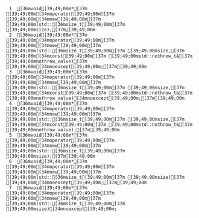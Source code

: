      1	[36mvoid[39;49;00m*[37m [39;49;00m[34moperator[39;49;00m[37m [39;49;00m[34mnew[39;49;00m[37m [39;49;00m(std::[36msize_t[39;49;00m[37m [39;49;00msize);[37m[39;49;00m
     2	[36mvoid[39;49;00m*[37m [39;49;00m[34moperator[39;49;00m[37m [39;49;00m[34mnew[39;49;00m[37m [39;49;00m(std::[36msize_t[39;49;00m[37m [39;49;00msize,[37m [39;49;00m[34mconst[39;49;00m[37m [39;49;00mstd::nothrow_t&[37m [39;49;00mnothrow_value)[37m [39;49;00m[34mnoexcept[39;49;00m;[37m[39;49;00m
     3	[36mvoid[39;49;00m*[37m [39;49;00m[34moperator[39;49;00m[37m [39;49;00m[34mnew[39;49;00m[37m [39;49;00m(std::[36msize_t[39;49;00m[37m [39;49;00msize,[37m [39;49;00m[34mconst[39;49;00m[37m [39;49;00mstd::nothrow_t&[37m [39;49;00mnothrow_value)[34mnoexcept[39;49;00m;[37m[39;49;00m
     4	[36mvoid[39;49;00m*[37m [39;49;00m[34moperator[39;49;00m[37m [39;49;00m[34mnew[39;49;00m[37m [39;49;00m(std::[36msize_t[39;49;00m[37m [39;49;00msize,[37m [39;49;00m[34mconst[39;49;00m[37m [39;49;00mstd::nothrow_t&[37m [39;49;00mnothrow_value);[37m[39;49;00m
     5	[36mvoid[39;49;00m*[37m [39;49;00m[34moperator[39;49;00m[37m [39;49;00m[34mnew[39;49;00m[37m [39;49;00m(std::[36msize_t[39;49;00m[37m [39;49;00msize);[37m[39;49;00m
     6	[36mvoid[39;49;00m*[37m [39;49;00m[34moperator[39;49;00m[37m [39;49;00m[34mnew[39;49;00m[37m [39;49;00m(std::[36msize_t[39;49;00m[37m [39;49;00msize)[37m [39;49;00m[34mnoexcept[39;49;00m;[37m[39;49;00m
     7	[36mvoid[39;49;00m*[37m [39;49;00m[34moperator[39;49;00m[37m [39;49;00m[34mnew[39;49;00m[37m [39;49;00m(std::[36msize_t[39;49;00m[37m [39;49;00msize)[34mnoexcept[39;49;00m;
